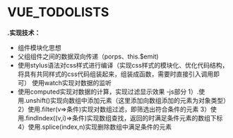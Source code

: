 # VUE_TODOLISTS
**.实现技术：**
 - 组件模块化思想
 - 父组组件之间的数据双向传递（porps、this.$emit)
 - 使用stylus语法对css样式进行编译（实现css样式的模块化、优化代码结构，将具有共同样式的css代码组装起来，组装成函数，需要时直接引入调用即可）
 使用watch实现对数据的监听
 - 使用computed实现对数据的计算，实现过滤显示效果
 -js部分
   1）.使用.unshift()实现向数组中添加元素（这里添加向数组添加的元素为对象类型）
   2）使用.filter(v=>条件)实现对数组过滤，即筛选出符合条件的元素
   3）使用.findIndex((v,i)=>条件)实现数组查找，返回的时满足条件元素的数组下标
   4）使用.splice(index,n)实现删除数组中满足条件的元素
